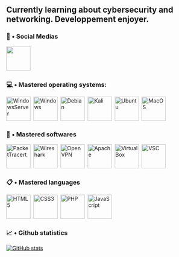 ## Currently learning about cybersecurity and networking. Developpement enjoyer.

### 🧷 • Social Medias

<div>
   <a href="https://www.discord.gg/ntm" target="_blank" rel="noopener noreferrer"> <img src="https://cdn.logojoy.com/wp-content/uploads/20210422095037/discord-mascot.png" height=64 weight=64></a>
   <a href="https://twitter.com/oerrew" target="_blank" rel"noopener noreferrer"> <img srec="https://cdn4.iconfinder.com/data/icons/social-media-icons-the-circle-set/48/twitter_circle-512.png" height=64 weight=64></a>

### 💻 • Mastered operating systems:

<div>
  <img src="https://simpleicons.org/icons/windowsterminal.svg" title="WindowsServer" alt="WindowsServer" width="64" height="64"/>&nbsp;
  <img src="https://simpleicons.org/icons/windows.svg" title="Windows" alt="Windows" width="64" height="64"/>&nbsp;
  <img src="https://simpleicons.org/icons/debian.svg" title="Debian" alt="Debian" width="64" height="64"/>&nbsp;
  <img src="https://simpleicons.org/icons/kalilinux.svg" title="Kali" alt="Kali" width="64" height="64"/>&nbsp;
  <img src="https://simpleicons.org/icons/ubuntu.svg" title="Ubuntu" alt="Ubuntu" width="64" height="64"/>&nbsp;
  <img src="https://simpleicons.org/icons/apple.svg" title="MacOS" alt="MacOS" width="64" height="64"/>&nbsp;
  </div>

### 🔧 • Mastered softwares

<div>
  <img src="https://simpleicons.org/icons/cisco.svg" title="PacketTracert" alt="PacketTracert" width="64" height="64"/>&nbsp;
  <img src="https://simpleicons.org/icons/wireshark.svg" title="Wireshark" alt="Wireshark" width="64" height="64"/>&nbsp;
  <img src="https://simpleicons.org/icons/openvpn.svg" title="OpenVPN" alt="OpenVPN" width="64" height="64"/>&nbsp;
  <img src="https://simpleicons.org/icons/apache.svg" title="Apache" alt="Apache" width="64" height="64"/>&nbsp;
  <img src="https://simpleicons.org/icons/virtualbox.svg" title="VirtualBox" alt="VirtualBox" width="64" height="64"/>&nbsp;
  <img src="https://simpleicons.org/icons/visualstudiocode.svg" title="VSC" alt="VSC" width="64" height="64"/>&nbsp;
  </div>

### 📋 • Mastered languages

<div>
  <img src="https://simpleicons.org/icons/html5.svg" title="HTML5" alt="HTML5" width="64" height="64"/>&nbsp;
  <img src="https://simpleicons.org/icons/css3.svg" title="CSS3" alt="CSS3" width="64" height="64"/>&nbsp;
  <img src="https://simpleicons.org/icons/php.svg" title="PHP" alt="PHP" width="64" height="64"/>&nbsp;
  <img src="https://simpleicons.org/icons/javascript.svg" title="JavaScript" alt="JavaScript" width="64" height="64"/>&nbsp;
  </div>

### 📈 • Github statistics

[![GitHub stats](https://github-readme-stats.vercel.app/api?username=oerrew&theme=dark)](https://github.com/anuraghazra/github-readme-stats)
